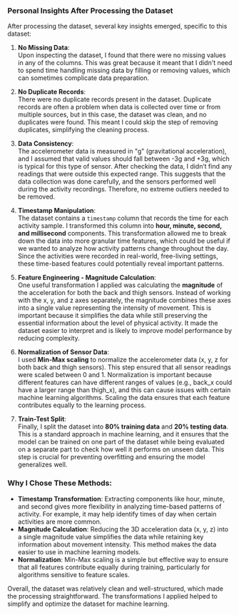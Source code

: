### Personal Insights After Processing the Dataset

After processing the dataset, several key insights emerged, specific to this dataset:

1. **No Missing Data**:  
   Upon inspecting the dataset, I found that there were no missing values in any of the columns. This was great because it meant that I didn't need to spend time handling missing data by filling or removing values, which can sometimes complicate data preparation.

2. **No Duplicate Records**:  
   There were no duplicate records present in the dataset. Duplicate records are often a problem when data is collected over time or from multiple sources, but in this case, the dataset was clean, and no duplicates were found. This meant I could skip the step of removing duplicates, simplifying the cleaning process.

3. **Data Consistency**:  
   The accelerometer data is measured in "g" (gravitational acceleration), and I assumed that valid values should fall between -3g and +3g, which is typical for this type of sensor. After checking the data, I didn’t find any readings that were outside this expected range. This suggests that the data collection was done carefully, and the sensors performed well during the activity recordings. Therefore, no extreme outliers needed to be removed.

4. **Timestamp Manipulation**:  
   The dataset contains a `timestamp` column that records the time for each activity sample. I transformed this column into **hour, minute, second, and millisecond** components. This transformation allowed me to break down the data into more granular time features, which could be useful if we wanted to analyze how activity patterns change throughout the day. Since the activities were recorded in real-world, free-living settings, these time-based features could potentially reveal important patterns.

5. **Feature Engineering - Magnitude Calculation**:  
   One useful transformation I applied was calculating the **magnitude** of the acceleration for both the back and thigh sensors. Instead of working with the x, y, and z axes separately, the magnitude combines these axes into a single value representing the intensity of movement. This is important because it simplifies the data while still preserving the essential information about the level of physical activity. It made the dataset easier to interpret and is likely to improve model performance by reducing complexity.

6. **Normalization of Sensor Data**:  
   I used **Min-Max scaling** to normalize the accelerometer data (x, y, z for both back and thigh sensors). This step ensured that all sensor readings were scaled between 0 and 1. Normalization is important because different features can have different ranges of values (e.g., back_x could have a larger range than thigh_x), and this can cause issues with certain machine learning algorithms. Scaling the data ensures that each feature contributes equally to the learning process.

7. **Train-Test Split**:  
   Finally, I split the dataset into **80% training data** and **20% testing data**. This is a standard approach in machine learning, and it ensures that the model can be trained on one part of the dataset while being evaluated on a separate part to check how well it performs on unseen data. This step is crucial for preventing overfitting and ensuring the model generalizes well.

### Why I Chose These Methods:
- **Timestamp Transformation**: Extracting components like hour, minute, and second gives more flexibility in analyzing time-based patterns of activity. For example, it may help identify times of day when certain activities are more common.
- **Magnitude Calculation**: Reducing the 3D acceleration data (x, y, z) into a single magnitude value simplifies the data while retaining key information about movement intensity. This method makes the data easier to use in machine learning models.
- **Normalization**: Min-Max scaling is a simple but effective way to ensure that all features contribute equally during training, particularly for algorithms sensitive to feature scales.

Overall, the dataset was relatively clean and well-structured, which made the processing straightforward. The transformations I applied helped to simplify and optimize the dataset for machine learning.